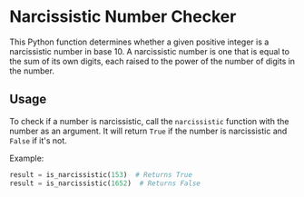 # Narcissistic Number Checker

This Python function determines whether a given positive integer is a narcissistic number in base 10. A narcissistic number is one that is equal to the sum of its own digits, each raised to the power of the number of digits in the number.

## Usage

To check if a number is narcissistic, call the `narcissistic` function with the number as an argument. It will return `True` if the number is narcissistic and `False` if it's not.

Example:
```python
result = is_narcissistic(153)  # Returns True
result = is_narcissistic(1652)  # Returns False
